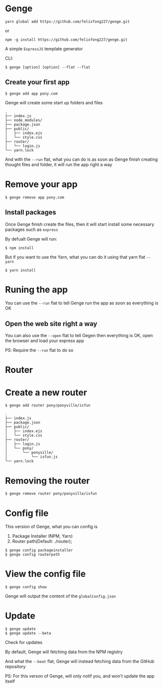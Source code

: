 # Genge
`yarn global add https://github.com/felixfong227/genge.git`

or

`npm -g install https://github.com/felixfong227/genge.git`

A simple `ExpressJS` template generator

CLI:
```
$ genge [option] [option] --flat --flat
```

## Create your first app
```
$ genge add app pony.com
```
Genge will create some start up folders and files
```
.
├── index.js
├── node_modules/
├── package.json
├── public/
│   ├── index.ejs
│   └── style.css
├── router/
│   └── login.js
└── yarn.lock
```
And with the `--run` flat, what you can do is as soon as Genge finish creating thought files and folder, it will run the app right a way

# Remove your app
```
$ genge remove app pony.com
```

## Install packages

Once Genge finish create the files, then it will start install some necessary packages such as `express`

By defualt Genge will run:
```
$ npm install
```

But if you want to use the Yarn, what you can do it using that yarn flat `--yarn`
```
$ yarn install
```

# Runing the app

You can use the `--run` flat to tell Genge run the app as soon as everything is OK

## Open the web site right a way

You can also use the `--open` flat to tell Gegen then everything is OK, open the browser and load your express app

PS: Require the `--run` flat to do so

# Router

# Create a new router
```
$ genge add router pony/ponyville/isfun
```

```
.
├── index.js
├── package.json
├── public/
│   ├── index.ejs
│   └── style.css
├── router/
│   ├── login.js
│   └── pony/
│       └── ponyville/
│           └── isfun.js
└── yarn.lock
```

# Removing the router
```
$ genge remove router pony/ponyville/isfun
```

# Config file
This version of Genge, what you can config is
1. Package Installer (NPM, Yarn)
2. Router path(Default: ./router);

```
$ genge config packageinstaller
$ genge config routerpath
```

# View the config file
```
$ genge config show
```

Genge will output the content of the `globalConfig.json`

# Update

```
$ genge update
$ genge update --beta
```

Check for updates

By default, Genge will fetching data from the NPM registry

And what the `--beat` flat, Genge will instead fetching data from the GitHub repository

PS: For this verson of Genge, will only notif you, and won't update the app itself

